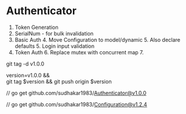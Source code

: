 # Authenticator

1. Token Generation
2. SerialNum - for bulk invalidation
3. Basic Auth
   4. Move Configuration to model/dynamic
      5. Also declare defaults
   5. Login input validation
5. Token Auth
   6. Replace mutex with concurrent map
   7. 





git tag -d v1.0.0

version=v1.0.0 && \
git tag $version && git push origin $version  



// go get github.com/sudhakar1983/Authenticator@v1.0.0

// go get github.com/sudhakar1983/Configuration@v1.2.4